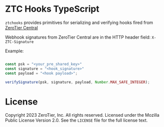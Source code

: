 # ZTC Hooks TypeScript

`ztchooks` provides primitives for serializing and verifying hooks fired from [ZeroTier Central](https://my.zerotier.com)

Webhook signatures from ZeroTier Central are in the HTTP header field: `X-ZTC-Signature`

Example:

```typescript

const psk = "<your_pre_shared_key>"
const signature = "<hook_signature>"
const payload = "<hook payload>";

verifySignature(psk, signature, payload, Number.MAX_SAFE_INTEGER);

```

# License

Copyright 2023 ZeroTier, Inc. All rights reserved.  Licensed under the Mozilla Public License Version 2.0.  See the `LICENSE` file for the full license text.
